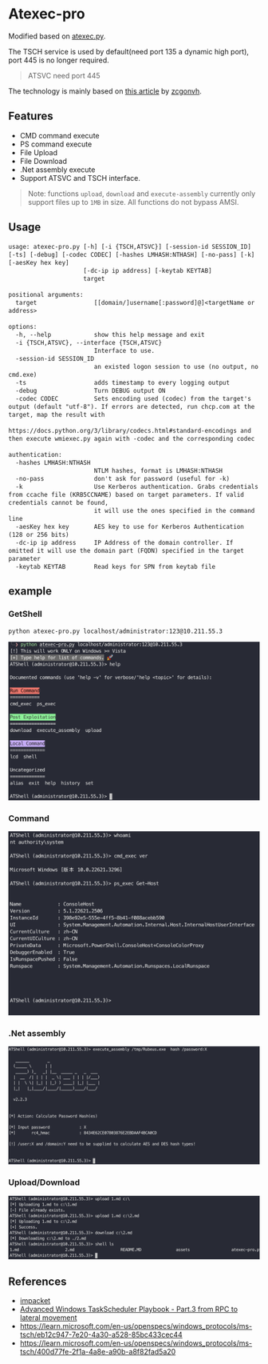 # Atexec-pro

Modified based on [atexec.py](https://github.com/fortra/impacket/blob/master/examples/atexec.py).

The TSCH service is used by default(need port 135 a dynamic high port), port 445 is no longer required.
>ATSVC need port 445

The technology is mainly based on [this article](https://www.zcgonvh.com/post/Advanced_Windows_Task_Scheduler_Playbook-Part.3_from_RPC_to_lateral_movement.html) by [zcgonvh](https://github.com/zcgonvh).

## Features
* CMD command execute
* PS command execute
* File Upload
* File Download
* .Net assembly execute
* Support ATSVC and TSCH interface.
  
>Note: functions `upload`, `download` and `execute-assembly` currently only support files up to `1MB` in size. All functions do not bypass AMSI.

## Usage
```
usage: atexec-pro.py [-h] [-i {TSCH,ATSVC}] [-session-id SESSION_ID] [-ts] [-debug] [-codec CODEC] [-hashes LMHASH:NTHASH] [-no-pass] [-k] [-aesKey hex key]
                     [-dc-ip ip address] [-keytab KEYTAB]
                     target

positional arguments:
  target                [[domain/]username[:password]@]<targetName or address>

options:
  -h, --help            show this help message and exit
  -i {TSCH,ATSVC}, --interface {TSCH,ATSVC}
                        Interface to use.
  -session-id SESSION_ID
                        an existed logon session to use (no output, no cmd.exe)
  -ts                   adds timestamp to every logging output
  -debug                Turn DEBUG output ON
  -codec CODEC          Sets encoding used (codec) from the target's output (default "utf-8"). If errors are detected, run chcp.com at the target, map the result with
                        https://docs.python.org/3/library/codecs.html#standard-encodings and then execute wmiexec.py again with -codec and the corresponding codec

authentication:
  -hashes LMHASH:NTHASH
                        NTLM hashes, format is LMHASH:NTHASH
  -no-pass              don't ask for password (useful for -k)
  -k                    Use Kerberos authentication. Grabs credentials from ccache file (KRB5CCNAME) based on target parameters. If valid credentials cannot be found,
                        it will use the ones specified in the command line
  -aesKey hex key       AES key to use for Kerberos Authentication (128 or 256 bits)
  -dc-ip ip address     IP Address of the domain controller. If omitted it will use the domain part (FQDN) specified in the target parameter
  -keytab KEYTAB        Read keys for SPN from keytab file
```

## example

### GetShell
```
python atexec-pro.py localhost/administrator:123@10.211.55.3
```

![alt text](assets/image.png)

### Command

![alt text](assets/image-1.png)

### .Net assembly

![alt text](assets/image-2.png)

### Upload/Download

![alt text](assets/image-3.png)


## References
* [impacket](https://github.com/fortra/impacket)
* [Advanced Windows TaskScheduler Playbook - Part.3 from RPC to lateral movement](https://www.zcgonvh.com/post/Advanced_Windows_Task_Scheduler_Playbook-Part.3_from_RPC_to_lateral_movement.html)
* https://learn.microsoft.com/en-us/openspecs/windows_protocols/ms-tsch/eb12c947-7e20-4a30-a528-85bc433cec44
* https://learn.microsoft.com/en-us/openspecs/windows_protocols/ms-tsch/400d77fe-2f1a-4a8e-a90b-a8f82fad5a20